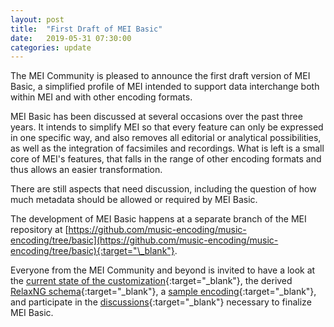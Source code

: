 ```yaml
---
layout: post
title:  "First Draft of MEI Basic"
date:   2019-05-31 07:30:00
categories: update
---
```


The MEI Community is pleased to announce the first draft version of MEI Basic, 
a simplified profile of MEI intended to support data interchange both
within MEI and with other encoding formats.  

MEI Basic has been discussed at several occasions over the past three years.
It intends to simplify MEI so that every feature can only be expressed in one
specific way, and also removes all editorial or analytical possibilities, as
well as the integration of facsimiles and recordings. What is left is a
small core of MEI's features, that falls in the range of other encoding 
formats and thus allows an easier transformation. 

There are still aspects that need discussion, including the question of how
much metadata should be allowed or required by MEI Basic.

The development of MEI Basic happens at a separate branch of the MEI repository 
at [https://github.com/music-encoding/music-encoding/tree/basic](https://github.com/music-encoding/music-encoding/tree/basic){:target="\_blank"}. 

Everyone from the MEI Community and beyond is invited to have a look at the 
[current state of the customization](/downloads/mei-basic_2019-05-31_184d45b.xml){:target="\_blank"},
the derived [RelaxNG schema](/downloads/mei-basic_2019-05-31_184d45b.rng){:target="\_blank"},
a [sample encoding](/downloads/Chopin_Etude_op.10_no.9_basic.mei){:target="\_blank"}, and participate in the 
[discussions](https://github.com/music-encoding/music-encoding/labels/Component%3A%20MEI%20Basic){:target="\_blank"} 
necessary to finalize MEI Basic.  
